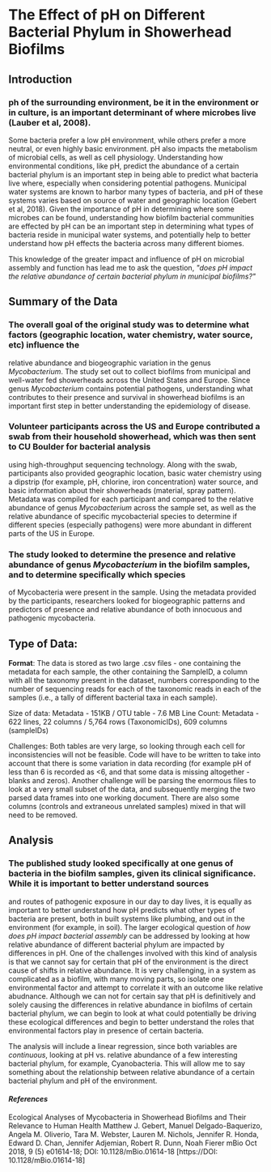 # The Effect of pH on Different Bacterial Phylum in Showerhead Biofilms

## **Introduction**

### ph of the surrounding environment, be it in the environment or in culture, is an important determinant of where microbes live (Lauber et al, 2008). 
Some bacteria prefer a low pH environment, while others prefer a more neutral, or even highly basic environment. pH also impacts 
the metabolism of microbial cells, as well as cell physiology. Understanding how environmental conditions, like pH, predict the abundance of a
certain bacterial phylum is an important step in being able to predict what bacteria live where, especially when considering potential 
pathogens. 
	Municipal water systems are known to harbor many types of bacteria, and pH of these systems varies based on source of water and geographic 
location (Gebert et al, 2018). Given the importance of pH in determining where some microbes can be found, understanding how biofilm bacterial communities
are effected by pH can be an important step in determining what types of bacteria reside in municipal water systems, and potentially help to better understand how
pH effects the bacteria across many different biomes. 

This knowledge of the greater impact and influence of pH on microbial assembly and function has lead me to ask the question,
_"does pH impact the relative abundance of certain bacterial phylum in municipal biofilms?"_

  
## **Summary of the Data**

### The overall goal of the original study was to determine what factors (geographic location, water chemistry, water source, etc) influence the 
relative abundance and biogeographic variation in the genus _Mycobacterium_. The study set out to collect biofilms from municipal and well-water fed 
showerheads across the United States and Europe. Since genus _Mycobacterium_ contains potential pathogens, understanding what contributes to their
presence and survival in showerhead biofilms is an important first step in better understanding the epidemiology of disease.

### Volunteer participants across the US and Europe contributed a swab from their household showerhead, which was then sent to CU Boulder for bacterial analysis
using high-throughput sequencing technology. Along with the swab, participants also provided geographic location, basic water chemistry using a dipstrip (for example, 
pH, chlorine, iron concentration) water source, and basic information about their showerheads (material, spray pattern). Metadata was compiled for each participant 
and compared to the relative abundance of genus _Mycobacterium_ across the sample set, as well as the relative abundance of specific mycobacterial species to determine
if different species (especially pathogens) were more abundant in different parts of the US in Europe.

### The study looked to determine the presence and relative abundance of genus _Mycobacterium_ in the biofilm samples, and to determine specifically which species 
of Mycobacteria were present in the sample. Using the metadata provided by the participants, researchers looked for biogeographic patterns and predictors of presence
and relative abundance of both innocuous and pathogenic mycobacteria. 

## **Type of Data:**

**Format**: The data is stored as two large .csv files - one containing the metadata for each sample, the other containing the SampleID, a column with all the taxonomy present
in the dataset, numbers corresponding to the number of sequencing reads for each of the taxonomic reads in each of the samples (i.e., a tally of different bacterial taxa
in each sample). 

Size of data: Metadata - 151KB / OTU table - 7.6 MB
Line Count: Metadata - 622 lines, 22 columns / 5,764 rows (TaxonomicIDs), 609 columns (sampleIDs)


Challenges: Both tables are very large, so looking through each cell for inconsistencies will not be feasible. Code will have to be written to take into account that there
is some variation in data recording (for example pH of less than 6 is recorded as <6, and that some data is missing altogether - blanks and zeros). Another challenge will 
be parsing the enormous files to look at a very small subset of the data, and subsequently merging the two parsed data frames into one working document. There are also some 
columns (controls and extraneous unrelated samples) mixed in that will need to be removed. 

## Analysis

### The published study looked specifically at one genus of bacteria in the biofilm samples, given its clinical significance. While it is important to better understand sources
and routes of pathogenic exposure in our day to day lives, it is equally as important to better understand how pH predicts what other types of bacteria are present,
both in built systems like plumbing, and out in the environment (for example, in soil). The larger ecological question of _how does pH impact bacterial assembly_ 
can be addressed by looking at how relative abundance of different bacterial phylum are impacted by differences in pH. 
	One of the challenges involved with this kind of analysis is that we cannot say for certain that pH of the environment is the direct cause of shifts 
in relative abundance. It is very challenging, in a system as complicated as a biofilm, with many moving parts, so isolate one environmental factor and attempt to correlate it with
an outcome like relative abudnance. Although we can not for certain say that pH is definitively and solely causing the differences in relative abundance in biofilms of certain bacterial 
phylum, we can begin to look at what could potentially be driving these ecological differences and begin to better understand the roles that environmental factors play in presence of 
certain bacteria.

The analysis will include a linear regression, since both variables are _continuous_, looking at pH vs. relative abundance of a few interesting bacterial phylum, for example, 
Cyanobacteria. This will allow me to say something about the relationship between relative abundance of a certain bacterial phylum and pH of the environment.


#### _References_
Ecological Analyses of Mycobacteria in Showerhead Biofilms and Their Relevance to Human Health
Matthew J. Gebert, Manuel Delgado-Baquerizo, Angela M. Oliverio, Tara M. Webster, Lauren M. Nichols, Jennifer R. Honda, Edward D. Chan, Jennifer Adjemian, Robert R. Dunn, Noah Fierer
mBio Oct 2018, 9 (5) e01614-18; DOI: 10.1128/mBio.01614-18 [https://DOI: 10.1128/mBio.01614-18]